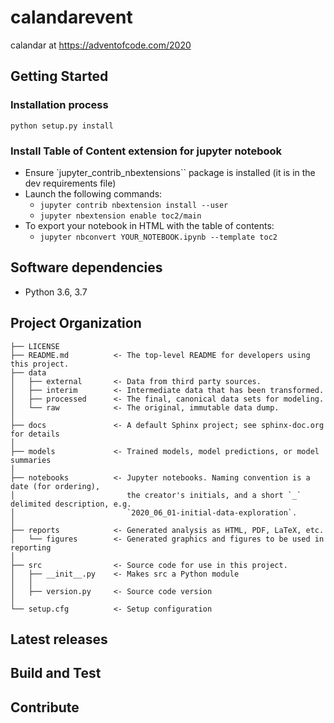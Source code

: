 calandarevent
==============================

calandar at https://adventofcode.com/2020

## Getting Started

### Installation process
```
python setup.py install
```

### Install Table of Content extension for jupyter notebook

- Ensure `jupyter_contrib_nbextensions`` package is installed (it is in the dev requirements file)
- Launch the following commands:
    - ``jupyter contrib nbextension install --user``
    - ``jupyter nbextension enable toc2/main``
- To export your notebook in HTML with the table of contents:
    - ``jupyter nbconvert YOUR_NOTEBOOK.ipynb --template toc2``


## Software dependencies
- Python 3.6, 3.7

Project Organization
------------
```
├── LICENSE
├── README.md          <- The top-level README for developers using this project.
├── data
│   ├── external       <- Data from third party sources.
│   ├── interim        <- Intermediate data that has been transformed.
│   ├── processed      <- The final, canonical data sets for modeling.
│   └── raw            <- The original, immutable data dump.
│
├── docs               <- A default Sphinx project; see sphinx-doc.org for details
│
├── models             <- Trained models, model predictions, or model summaries
│
├── notebooks          <- Jupyter notebooks. Naming convention is a date (for ordering),
│                         the creator's initials, and a short `_` delimited description, e.g.
│                         `2020_06_01-initial-data-exploration`.
│
├── reports            <- Generated analysis as HTML, PDF, LaTeX, etc.
│   └── figures        <- Generated graphics and figures to be used in reporting
│
├── src                <- Source code for use in this project.
│   ├── __init__.py    <- Makes src a Python module
│   │
│   ├── version.py     <- Source code version
│
└── setup.cfg          <- Setup configuration
```


## Latest releases
## Build and Test
## Contribute
